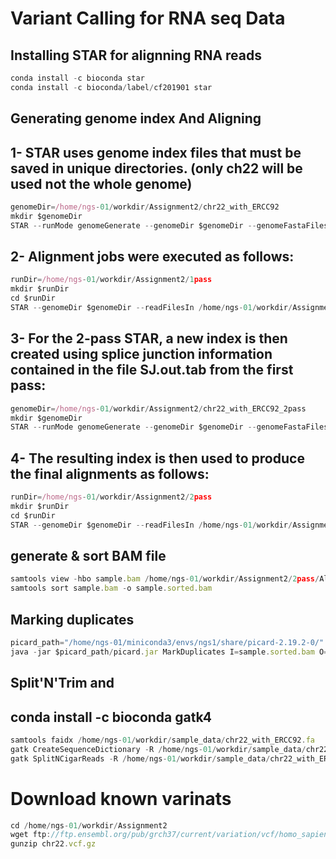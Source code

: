 # Variant Calling for RNA seq Data
## Installing STAR for alignning RNA reads

```javascript
conda install -c bioconda star 
conda install -c bioconda/label/cf201901 star 
```

## Generating genome index And Aligning
## 1- STAR uses genome index files that must be saved in unique directories. (only ch22 will be used not the whole genome)

``` javascript
genomeDir=/home/ngs-01/workdir/Assignment2/chr22_with_ERCC92
mkdir $genomeDir
STAR --runMode genomeGenerate --genomeDir $genomeDir --genomeFastaFiles /home/ngs-01/workdir/sample_data/chr22_with_ERCC92.fa  --runThreadN 1 --sjdbGTFfile /home/ngs-01/workdir/sample_data/chr22_with_ERCC92.gtf
```

## 2- Alignment jobs were executed as follows:

``` javascript
runDir=/home/ngs-01/workdir/Assignment2/1pass
mkdir $runDir
cd $runDir
STAR --genomeDir $genomeDir --readFilesIn /home/ngs-01/workdir/Assignment2/ngs2-assignment-data/SRR8797509_1.part_001.part_001.fastq /home/ngs-01/workdir/Assignment2/ngs2-assignment-data/SRR8797509_2.part_001.part_001.fastq --runThreadN 4
```

## 3- For the 2-pass STAR, a new index is then created using splice junction information contained in the file SJ.out.tab from the first pass:

```javascript
genomeDir=/home/ngs-01/workdir/Assignment2/chr22_with_ERCC92_2pass
mkdir $genomeDir
STAR --runMode genomeGenerate --genomeDir $genomeDir --genomeFastaFiles /home/ngs-01/workdir/sample_data/chr22_with_ERCC92.fa    --sjdbFileChrStartEnd /home/ngs-01/workdir/Assignment2/1pass/SJ.out.tab --sjdbOverhang 75 --runThreadN 4
```


## 4- The resulting index is then used to produce the final alignments as follows:

```javascript 
runDir=/home/ngs-01/workdir/Assignment2/2pass
mkdir $runDir
cd $runDir
STAR --genomeDir $genomeDir --readFilesIn /home/ngs-01/workdir/Assignment2/ngs2-assignment-data/SRR8797509_1.part_001.part_001.fastq /home/ngs-01/workdir/Assignment2/ngs2-assignment-data/SRR8797509_2.part_001.part_001.fastq --runThreadN 4
```

## generate & sort BAM file

```javascript
samtools view -hbo sample.bam /home/ngs-01/workdir/Assignment2/2pass/Aligned.out.sam
samtools sort sample.bam -o sample.sorted.bam
```

## Marking duplicates

```javascript
picard_path="/home/ngs-01/miniconda3/envs/ngs1/share/picard-2.19.2-0/"
java -jar $picard_path/picard.jar MarkDuplicates I=sample.sorted.bam O=dedupped.bam  CREATE_INDEX=true VALIDATION_STRINGENCY=SILENT M=output.metrics
```
## Split'N'Trim and 
## conda install -c bioconda gatk4 

```javascript
samtools faidx /home/ngs-01/workdir/sample_data/chr22_with_ERCC92.fa
gatk CreateSequenceDictionary -R /home/ngs-01/workdir/sample_data/chr22_with_ERCC92.fa -O /home/ngs-01/workdir/sample_data/chr22_with_ERCC92.dict
gatk SplitNCigarReads -R /home/ngs-01/workdir/sample_data/chr22_with_ERCC92.fa -I dedupped.bam -O split.bam 
```

# Download known varinats

``` javascript
cd /home/ngs-01/workdir/Assignment2
wget ftp://ftp.ensembl.org/pub/grch37/current/variation/vcf/homo_sapiens/homo_sapiens-chr22.vcf.gz -O chr22.vcf.gz
gunzip chr22.vcf.gz
```
